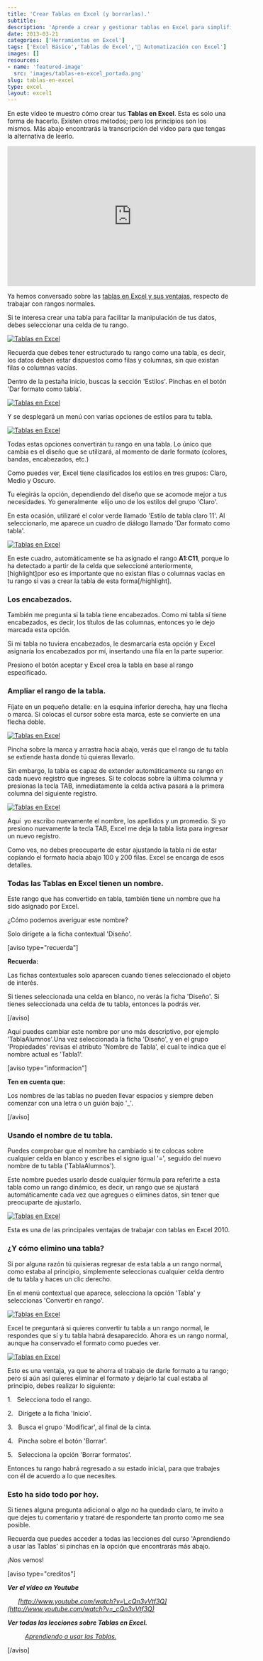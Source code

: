 ```yaml
---
title: 'Crear Tablas en Excel (y borrarlas).'
subtitle: 
description: 'Aprende a crear y gestionar tablas en Excel para simplificar la manipulación de datos.'
date: 2013-03-21
categories: ['Herramientas en Excel']
tags: ['Excel Básico','Tablas de Excel','🤖 Automatización con Excel']
images: []
resources: 
- name: 'featured-image'
  src: 'images/tablas-en-excel_portada.png'
slug: tablas-en-excel
type: excel
layout: excel1
---
```


En este vídeo te muestro cómo crear tus **Tablas en Excel**. Esta es solo una forma de hacerlo. Existen otros métodos; pero los principios son los mismos. Más abajo encontrarás la transcripción del vídeo para que tengas la alternativa de leerlo.

<iframe src="http://www.youtube.com/embed/_cQn3vVtf3Q" height="315" width="560" allowfullscreen frameborder="0"></iframe>

Ya hemos conversado sobre las [tablas en Excel y sus ventajas](http://raymundoycaza.com/crear-tablas-en-excel-paso-a-paso/), respecto de trabajar con rangos normales.

Si te interesa crear una tabla para facilitar la manipulación de tus datos, debes seleccionar una celda de tu rango.

[![Tablas en Excel](images/tablas-en-excel-000384.png)](http://raymundoycaza.com/wp-content/uploads/tablas-en-excel-000384.png)

Recuerda que debes tener estructurado tu rango como una tabla, es decir, los datos deben estar dispuestos como filas y columnas, sin que existan filas o columnas vacías.

Dentro de la pestaña inicio, buscas la sección 'Estilos'. Pinchas en el botón 'Dar formato como tabla'.

[![Tablas en Excel](images/tablas-en-excel-000380.png)](http://raymundoycaza.com/wp-content/uploads/tablas-en-excel-000380.png)

Y se desplegará un menú con varias opciones de estilos para tu tabla.

[![Tablas en Excel](images/tablas-en-excel-000381-463x600.png)](http://raymundoycaza.com/wp-content/uploads/tablas-en-excel-000381.png)

Todas estas opciones convertirán tu rango en una tabla. Lo único que cambia es el diseño que se utilizará, al momento de darle formato (colores, bandas, encabezados, etc.)

Como puedes ver, Excel tiene clasificados los estilos en tres grupos: Claro, Medio y Oscuro.

Tu elegirás la opción, dependiendo del diseño que se acomode mejor a tus necesidades. Yo generalmente  elijo uno de los estilos del grupo 'Claro'.

En esta ocasión, utilizaré el color verde llamado 'Estilo de tabla claro 11'. Al seleccionarlo, me aparece un cuadro de diálogo llamado 'Dar formato como tabla'.

[![Tablas en Excel](images/tablas-en-excel-000382.png)](http://raymundoycaza.com/wp-content/uploads/tablas-en-excel-000382.png)

En este cuadro, automáticamente se ha asignado el rango **A1:C11**, porque lo ha detectado a partir de la celda que seleccioné anteriormente, \[highlight\]por eso es importante que no existan filas o columnas vacías en tu rango si vas a crear la tabla de esta forma\[/highlight\].

### Los encabezados.

También me pregunta si la tabla tiene encabezados. Como mi tabla sí tiene encabezados, es decir, los títulos de las columnas, entonces yo le dejo marcada esta opción.

Si mi tabla no tuviera encabezados, le desmarcaría esta opción y Excel asignaría los encabezados por mí, insertando una fila en la parte superior.

Presiono el botón aceptar y Excel crea la tabla en base al rango especificado.

### Ampliar el rango de la tabla.

Fíjate en un pequeño detalle: en la esquina inferior derecha, hay una flecha o marca. Si colocas el cursor sobre esta marca, este se convierte en una flecha doble.

[![Tablas en Excel](images/tablas-en-excel-000385.png)](http://raymundoycaza.com/wp-content/uploads/tablas-en-excel-000385.png)

Pincha sobre la marca y arrastra hacia abajo, verás que el rango de tu tabla se extiende hasta donde tú quieras llevarlo.

Sin embargo, la tabla es capaz de extender automáticamente su rango en cada nuevo registro que ingreses. Si te colocas sobre la última columna y presionas la tecla TAB, inmediatamente la celda activa pasará a la primera columna del siguiente registro.

[![Tablas en Excel](images/tablas-en-excel-000386-600x163.png)](http://raymundoycaza.com/wp-content/uploads/tablas-en-excel-000386.png)

Aquí  yo escribo nuevamente el nombre, los apellidos y un promedio. Si yo presiono nuevamente la tecla TAB, Excel me deja la tabla lista para ingresar un nuevo registro.

Como ves, no debes preocuparte de estar ajustando la tabla ni de estar copiando el formato hacia abajo 100 y 200 filas. Excel se encarga de esos detalles.

### Todas las Tablas en Excel tienen un nombre.

Este rango que has convertido en tabla, también tiene un nombre que ha sido asignado por Excel.

¿Cómo podemos averiguar este nombre?

Solo dirígete a la ficha contextual 'Diseño'.

\[aviso type="recuerda"\]

**Recuerda:**

Las fichas contextuales solo aparecen cuando tienes seleccionado el objeto de interés.

Si tienes seleccionada una celda en blanco, no verás la ficha 'Diseño'. Si tienes seleccionada una celda de tu tabla, entonces la podrás ver.

\[/aviso\]

Aquí puedes cambiar este nombre por uno más descriptivo, por ejemplo 'TablaAlumnos'.Una vez seleccionada la ficha 'Diseño', y en el grupo 'Propiedades' revisas el atributo 'Nombre de Tabla', el cual te indica que el nombre actual es 'Tabla1'.

\[aviso type="informacion"\]

**Ten en cuenta que:**

Los nombres de las tablas no pueden llevar espacios y siempre deben comenzar con una letra o un guión bajo '\_'.

\[/aviso\]

### Usando el nombre de tu tabla.

Puedes comprobar que el nombre ha cambiado si te colocas sobre cualquier celda en blanco y escribes el signo igual '=', seguido del nuevo nombre de tu tabla ('TablaAlumnos').

Este nombre puedes usarlo desde cualquier fórmula para referirte a esta tabla como un rango dinámico, es decir, un rango que se ajustará automáticamente cada vez que agregues o elimines datos, sin tener que preocuparte de ajustarlo.

[![Tablas en Excel](images/tablas-en-excel-000388-600x309.png)](http://raymundoycaza.com/wp-content/uploads/tablas-en-excel-000388.png)

Esta es una de las principales ventajas de trabajar con tablas en Excel 2010.

### ¿Y cómo elimino una tabla?

Si por alguna razón tú quisieras regresar de esta tabla a un rango normal, como estaba al principio, simplemente seleccionas cualquier celda dentro de tu tabla y haces un clic derecho.

En el menú contextual que aparece, selecciona la opción 'Tabla' y seleccionas 'Convertir en rango'.

[![Tablas en Excel](images/tablas-en-excel-000389.png)](http://raymundoycaza.com/wp-content/uploads/tablas-en-excel-000389.png)

Excel te preguntará si quieres convertir tu tabla a un rango normal, le respondes que sí y tu tabla habrá desaparecido. Ahora es un rango normal, aunque ha conservado el formato como puedes ver.

[![Tablas en Excel](images/tablas-en-excel-000387.png)](http://raymundoycaza.com/wp-content/uploads/tablas-en-excel-000387.png)

Esto es una ventaja, ya que te ahorra el trabajo de darle formato a tu rango; pero si aún así quieres eliminar el formato y dejarlo tal cual estaba al principio, debes realizar lo siguiente:

1.   Selecciona todo el rango.

2.   Dirígete a la ficha 'Inicio'.

3.   Busca el grupo 'Modificar', al final de la cinta.

4.   Pincha sobre el botón 'Borrar'.

5.   Selecciona la opción 'Borrar formatos'.

Entonces tu rango habrá regresado a su estado inicial, para que trabajes con él de acuerdo a lo que necesites.

### Esto ha sido todo por hoy.

Si tienes alguna pregunta adicional o algo no ha quedado claro, te invito a que dejes tu comentario y trataré de responderte tan pronto como me sea posible.

Recuerda que puedes acceder a todas las lecciones del curso 'Aprendiendo a usar las Tablas' si pinchas en la opción que encontrarás más abajo.

¡Nos vemos!

\[aviso type="creditos"\]

_**Ver el vídeo en Youtube**_

      _[http://www.youtube.com/watch?v=\_cQn3vVtf3Q](http://www.youtube.com/watch?v=_cQn3vVtf3Q)_

_**Ver todas las lecciones sobre Tablas en Excel.**_

          _[Aprendiendo a usar las Tablas.](http://raymundoycaza.com/las-tablas-en-excel/)_

\[/aviso\]
